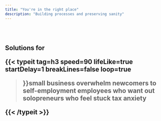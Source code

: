 ```yaml
---
title: "You're in the right place"
description: "Building processes and preserving sanity"
---
```

<br>
<br>
<h2>Solutions for

{{< typeit 
  tag=h3
  speed=90
  lifeLike=true
  startDelay=1
  breakLines=false
  loop=true
>}}small business overwhelm
newcomers to self-employment
employees who want out
solopreneurs who feel stuck
tax anxiety

{{< /typeit >}}
